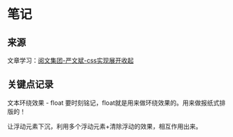 # 笔记

## 来源
文章学习：<a href="https://mp.weixin.qq.com/s/liPEhdAPkOmChHbU0jHYuA">阅文集团-严文斌-css实现展开收起</a>

## 关键点记录

文本环绕效果 - float
要时刻铭记，float就是用来做环绕效果的。用来做报纸式排版的！

让浮动元素下沉，利用多个浮动元素+清除浮动的效果，相互作用出来。